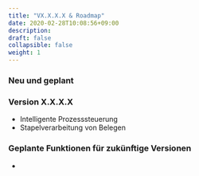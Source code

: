 ```yaml
---
title: "VX.X.X.X & Roadmap"
date: 2020-02-28T10:08:56+09:00
description: 
draft: false
collapsible: false
weight: 1
---
```

### Neu und geplant

### Version X.X.X.X
- Intelligente Prozesssteuerung
- Stapelverarbeitung von Belegen

### Geplante Funktionen für zukünftige Versionen
- 

